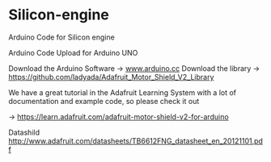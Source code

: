 # Silicon-engine
Arduino Code for Silicon engine

Arduino  Code Upload for Arduino UNO 

Download the Arduino Software -> www.arduino.cc 
Download the library -> https://github.com/ladyada/Adafruit_Motor_Shield_V2_Library 

We have a great tutorial in the Adafruit Learning System with a lot of documentation and example code, so please check it out

-> https://learn.adafruit.com/adafruit-motor-shield-v2-for-arduino


Datashild http://www.adafruit.com/datasheets/TB6612FNG_datasheet_en_20121101.pdf
